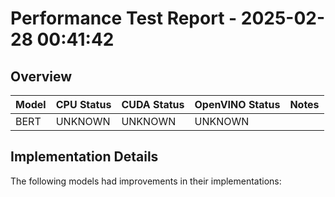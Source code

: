 # Performance Test Report - 2025-02-28 00:41:42

## Overview

| Model | CPU Status | CUDA Status | OpenVINO Status | Notes |
|-------|------------|-------------|-----------------|-------|
| BERT | UNKNOWN | UNKNOWN | UNKNOWN | |

## Implementation Details

The following models had improvements in their implementations:


